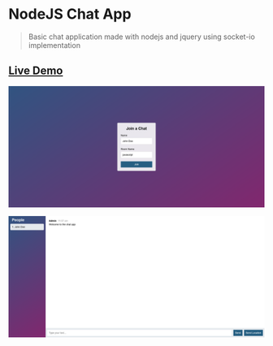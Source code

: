 # NodeJS Chat App

> Basic chat application made with nodejs and jquery using socket-io implementation

## [Live Demo](https://node-chat-app.onrender.com)

![](/github/screen.png)

![](/github/screen-1.png)
